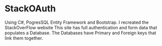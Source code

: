 # StackOAuth

Using C#, PogresSQL Entity Framework and Bootstrap. I recreated the StackOverFlow website
This site has full authentication and form data that populates a Database. 
The Databases have Primary and Foreign keys that link them together.
